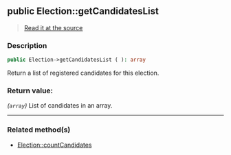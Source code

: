 ## public Election::getCandidatesList

> [Read it at the source](https://github.com/julien-boudry/Condorcet/blob/master/src/ElectionProcess/CandidatesProcess.php#L47)

### Description    

```php
public Election->getCandidatesList ( ): array
```

Return a list of registered candidates for this election.
    

### Return value:   

*(`array`)* List of candidates in an array.


---------------------------------------

### Related method(s)      

* [Election::countCandidates](/Docs/ApiReferences/Election%20Class/public%20Election--countCandidates.md)    
